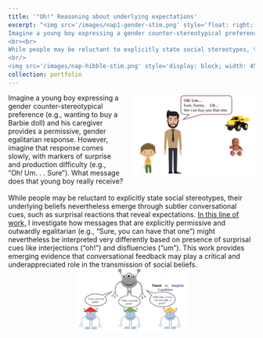 ```yaml
---
title: '"Oh!" Reasoning about underlying expectations'
excerpt: "<img src='/images/nap1-gender-stim.png' style='float: right; width: 50%; margin-left: 20px;'>
Imagine a young boy expressing a gender counter-stereotypical preference (e.g., wanting to buy a Barbie doll) and his caregiver provides a permissive, gender egalitarian response. However, imagine that response comes slowly, with markers of surprise and production difficulty (e.g., “Oh! Um. . . Sure”). What message does that young boy really receive? 
<br><br>
While people may be reluctant to explicitly state social stereotypes, their underlying beliefs nevertheless emerge through subtler conversational cues, such as surprisal reactions that reveal expectations. <a href='/files/NAP-cogsci-2024.pdf' target='_blank'>In this line of work,</a> I investigate how messages that are explicitly permissive and outwardly egalitarian (e.g., “Sure, you can have that one”) might nevertheless be interpreted very differently based on presence of surprisal cues like interjections (“oh!”) and disfluencies (“um”). This work provides emerging evidence that conversational feedback may play a critical and underappreciated role in the transmission of social beliefs.
<br/> 
<img src='/images/nap-hibble-stim.png' style='display: block; width: 45%; margin: auto'>"
collection: portfolio
---
```

<img src='/images/nap1-gender-stim.png' style='float: right; width: 50%; margin-left: 20px;'>
Imagine a young boy expressing a gender counter-stereotypical preference (e.g., wanting to buy a Barbie doll) and his caregiver provides a permissive, gender egalitarian response. However, imagine that response comes slowly, with markers of surprise and production difficulty (e.g., “Oh! Um. . . Sure”). What message does that young boy really receive?
<br><br>
While people may be reluctant to explicitly state social stereotypes, their underlying beliefs nevertheless emerge through subtler conversational cues, such as surprisal reactions that reveal expectations. <a href='/files/NAP-cogsci-2024.pdf' target='_blank'>In this line of work,</a> I investigate how messages that are explicitly permissive and outwardly egalitarian (e.g., “Sure, you can have that one”) might nevertheless be interpreted very differently based on presence of surprisal cues like interjections (“oh!”) and disfluencies (“um”). This work provides emerging evidence that conversational feedback may play a critical and underappreciated role in the transmission of social beliefs.
<img src='/images/nap-hibble-stim.png' style='display: block; width: 45%; margin: auto'>

